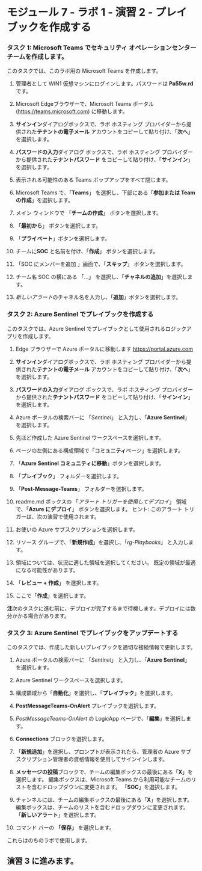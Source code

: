 # モジュール 7 - ラボ 1 - 演習 2 - プレイブックを作成する

### タスク 1: Microsoft Teams でセキュリティ オペレーションセンター チームを作成します。

このタスクでは、このラボ用の Microsoft Teams を作成します。

1. 管理者として WIN1 仮想マシンにログインします。パスワードは **Pa55w.rd** です。  

2. Microsoft Edgeブラウザーで、Microsoft Teams ポータル (https://teams.microsoft.com) に移動します。

3. **サインイン**ダイアログボックスで、ラボ ホスティング プロバイダーから提供された**テナントの電子メール** アカウントをコピーして貼り付け、「**次へ**」を選択します。

4. **パスワードの入力**ダイアログ ボックスで、ラボ ホスティング プロバイダーから提供された**テナントパスワード** をコピーして貼り付け、「**サインイン**」を選択します。

5. 表示される可能性のある Teams ポップアップをすべて閉じます。

6. Microsoft Teams で、「**Teams**」 を選択し、下部にある「**参加または Team の作成**」を選択します。

7. メイン ウィンドウで 「**チームの作成**」 ボタンを選択します。

8. 「**最初から**」 ボタンを選択します。

9. 「**プライベート**」ボタンを選択します。

10. チームに**SOC** と名前を付け、「**作成**」 ボタンを選択します。

11. 「SOC にメンバーを追加 」画面で、「**スキップ**」 ボタンを選択します。 

12. チーム名 SOC の横にある 「...」 を選択し、「**チャネルの追加**」を選択します。

13. *新しいアラート*のチャネル名を入力し、「**追加**」ボタンを選択します。

### タスク 2: Azure Sentinel でプレイブックを作成する

このタスクでは、Azure Sentinel でプレイブックとして使用されるロジックアプリを作成します。

1. Edge ブラウザーで Azure ポータルに移動します https://portal.azure.com

2. **サインイン**ダイアログボックスで、ラボ ホスティング プロバイダーから提供された**テナントの電子メール** アカウントをコピーして貼り付け、「**次へ**」を選択します。

3. **パスワードの入力**ダイアログ ボックスで、ラボ ホスティング プロバイダーから提供された**テナントパスワード** をコピーして貼り付け、「**サインイン**」を選択します。

4. Azure ポータルの検索バーに 「*Sentinel*」 と入力し、「**Azure Sentinel**」 を選択します。

5. 先ほど作成した Azure Sentinel ワークスペースを選択します。

6. ページの左側にある構成領域で「**コミュニティ**ページ」を選択します。

7. 「**Azure Sentinel コミュニティに移動**」ボタンを選択します。

8. 「**プレイブック**」 フォルダーを選択します。

9. 「**Post-Message-Teams**」 フォルダーを選択します。

10. readme.md ボックスの 「*アラート トリガーを使用してデプロイ*」 領域で、「**Azure にデプロイ**」 ボタンを選択します。  ヒント: このアラート トリガーは、次の演習で使用されます。

11. お使いの Azure サブスクリプションを選択します。

12. リソース グループで、「**新規作成**」を選択し、「*rg-Playbooks*」 と入力します。

13. 領域については、状況に適した領域を選択してください。  既定の領域が最適になる可能性があります。

14.  「**レビュー + 作成**」 を選択します。

15. ここで「**作成**」を選択します。

**注**次のタスクに進む前に、デプロイが完了するまで待機します。デプロイには数分かかる場合があります。

### タスク 3: Azure Sentinel でプレイブックをアップデートする

このタスクでは、作成した新しいプレイブックを適切な接続情報で更新します。

1. Azure ポータルの検索バーに 「*Sentinel*」 と入力し、「**Azure Sentinel**」 を選択します。

2. Azure Sentinel ワークスペースを選択します。

3. 構成領域から「**自動化**」を選択し、「**プレイブック**」を選択します。

4. **PostMessageTeams-OnAlert** プレイブックを選択します。

5. *PostMessageTeams-OnAlert* の LogicApp ページで、「**編集**」を選択します。

6. **Connections** ブロックを選択します。  

7. 「**新規追加**」を選択し、プロンプトが表示されたら、管理者の Azure サブスクリプション管理者の資格情報を使用してサインインします。

8. **メッセージの投稿**ブロックで、チームの編集ボックスの最後にある「**X**」を選択します。  編集ボックスは、Microsoft Teams から利用可能なチームのリストを含むドロップダウンに変更されます。  「**SOC**」を選択します。

9. チャンネルには、チームの編集ボックスの最後にある「**X**」を選択します。  編集ボックスは、チームのリストを含むドロップダウンに変更されます。  「**新しいアラート**」を選択します。

10. コマンド バーの **「保存」** を選択します。

これらはのちのラボで使用します。

## 演習 3 に進みます。
